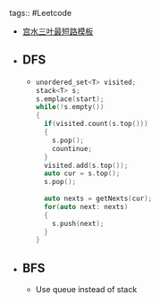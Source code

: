 tags:: #Leetcode

- [宫水三叶最短路模板](https://mp.weixin.qq.com/s?__biz=MzU4NDE3MTEyMA==&mid=2247488007&idx=1&sn=9d0dcfdf475168d26a5a4bd6fcd3505d&chksm=fd9cb918caeb300e1c8844583db5c5318a89e60d8d552747ff8c2256910d32acd9013c93058f&token=754098973&lang=zh_CN#rd)
- ## DFS
	- ```cpp
	  unordered_set<T> visited;
	  stack<T> s;
	  s.emplace(start);
	  while(!s.empty())
	  {
	    if(visited.count(s.top()))
	    {
	      s.pop();
	      countinue;
	    }
	    visited.add(s.top());
	    auto cur = s.top();
	    s.pop();
	    
	    auto nexts = getNexts(cur);
	    for(auto next: nexts)
	    {
	      s.push(next);
	    }
	  }
	  ```
- ## BFS
	- Use queue instead of stack